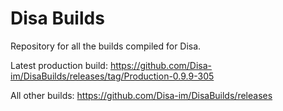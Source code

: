 # Disa Builds

Repository for all the builds compiled for Disa.

Latest production build: https://github.com/Disa-im/DisaBuilds/releases/tag/Production-0.9.9-305

All other builds: https://github.com/Disa-im/DisaBuilds/releases
